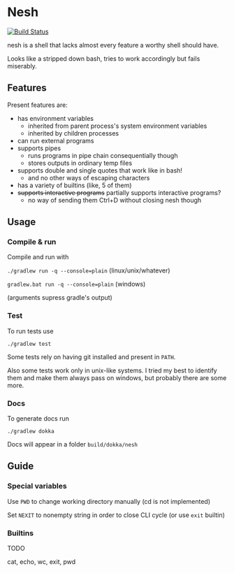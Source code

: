 
# Nesh

[![Build Status](https://travis-ci.com/NeKp0T/SoftwareDevelopment.svg?branch=shell)](https://travis-ci.com/NeKp0T/SoftwareDevelopment)

nesh is a shell that lacks almost every feature a worthy shell should have.

Looks like a stripped down bash, tries to work accordingly but fails miserably.

## Features

Present features are:

* has environment variables 
    * inherited from parent process's system environment variables
    * inherited by children processes
* can run external programs
* supports pipes
    * runs programs in pipe chain consequentially though
    * stores outputs in ordinary temp files
* supports double and single quotes that work like in bash!
    * and no other ways of escaping characters
* has a variety of builtins (like, 5 of them)
* ~~supports interactive programs~~ partially supports interactive programs?
    * no way of sending them Ctrl+D without closing nesh though

## Usage

### Compile & run

Compile and run with 

`./gradlew run -q --console=plain` (linux/unix/whatever)

`gradlew.bat run -q --console=plain` (windows)

(arguments supress gradle's output)

### Test

To run tests use

```./gradlew test```

Some tests rely on having git installed and present in `PATH`. 

Also some tests work only in unix-like systems. I tried my best to identify them and make them always pass on windows, 
but probably there are some more.

### Docs

To generate docs run

```./gradlew dokka```

Docs will appear in a folder `build/dokka/nesh`      

## Guide

### Special variables

Use `PWD` to change working directory manually (cd is not implemented)

Set `NEXIT` to nonempty string in order to close CLI cycle (or use `exit` builtin)

### Builtins

TODO

cat, echo, wc, exit, pwd